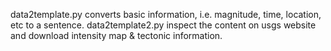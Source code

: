 data2template.py converts basic information, i.e. magnitude, time, location, etc to a sentence.
data2template2.py inspect the content on usgs website and download intensity map & tectonic information. 
